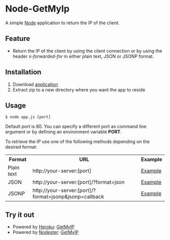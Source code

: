 # Node-GetMyIp
A simple [Node](http://nodejs.org) application to return the IP of the client.

## Feature

- Return the IP of the client by using the client connection or by using the header _x-forwarded-for_ in either plain text, JSON or JSONP format.

## Installation

1. Download [application](https://github.com/carlptr/node-getmyip/zipball/master)
2. Extract zip to a new directory where you want the app to reside

## Usage

	$ node app.js [port]

Default port is 80. You can specify a different port as command line argument or by defining an environment variable __PORT__.

To retrieve the IP use one of the following methods depending on the desired format:
<table>
	<tr>
		<th>Format</th>
		<th>URL</th>
		<th>Example</th>
	</tr>
	<tr>
		<td>Plain text</td>
		<td>http://your-server:[port]</td>
		<td><a href="http://getmyip.nodester.com">Example</a></td>
	</tr>
	<tr>
		<td>JSON</td>
		<td>http://your-server:[port]/?format=json</td>
		<td><a href="http://getmyip.nodester.com/?format=json">Example</a></td>
	</tr>
	<tr>
		<td>JSONP</td>
		<td>http://your-server:[port]/?format=jsonp&jsonp=callback</td>
		<td><a href="http://getmyip.nodester.com/?format=json&jsonp=callback">Example</a></td>
	</tr>
</table>

## Try it out

- Powered by [Heroku](http://heroku,com): [GetMyIP](http://getmyip.heroku.com)
- Powered by [Nodester](http://nodester.com): [GetMyIP](http://getmyip.nodester.com)
